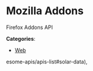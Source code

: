 # Mozilla Addons

Firefox Addons API

**Categories**:

- [Web](https://github/apis-list/apis-list#web)



esome-apis/apis-list#solar-data),


